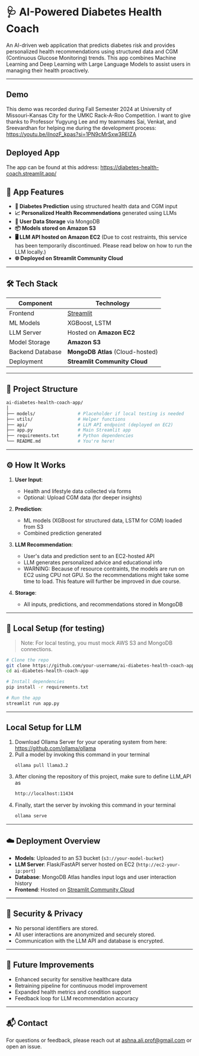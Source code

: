 # 🩺 AI-Powered Diabetes Health Coach

An AI-driven web application that predicts diabetes risk and provides personalized health recommendations using structured data and CGM (Continuous Glucose Monitoring) trends. This app combines Machine Learning and Deep Learning with Large Language Models to assist users in managing their health proactively.

---
## Demo
This demo was recorded during Fall Semester 2024 at University of Missouri-Kansas City for the UMKC Rack-A-Roo Competition. I want to give thanks to Professor Yugyung Lee and my teammates Sai, Venkat, and Sreevardhan for helping me during the development process: https://youtu.be/ilnozF_kpas?si=1PN9cMrSxw3REIZA

## Deployed App
The app can be found at this address: https://diabetes-health-coach.streamlit.app/

## 🚀 App Features

- **🧠 Diabetes Prediction** using structured health data and CGM input
- **📈 Personalized Health Recommendations** generated using LLMs
- **💾 User Data Storage** via MongoDB
- **📦 Models stored on Amazon S3**
- **🖥️ LLM API hosted on Amazon EC2** (Due to cost restraints, this service has been temporarily discontinued. Please read below on how to run the LLM locally.)
- **🌐 Deployed on Streamlit Community Cloud**

---

## 🛠️ Tech Stack

| Component          | Technology                        |
|--------------------|-----------------------------------|
| Frontend           | [Streamlit](https://streamlit.io) |
| ML Models          | XGBoost, LSTM                     |
| LLM Server         | Hosted on **Amazon EC2**          |
| Model Storage      | **Amazon S3**                     |
| Backend Database   | **MongoDB Atlas** (Cloud-hosted)  |
| Deployment         | **Streamlit Community Cloud**     |

---

## 📂 Project Structure

```bash
ai-diabetes-health-coach-app/
│
├── models/                # Placeholder if local testing is needed
├── utils/                 # Helper functions
├── api/                   # LLM API endpoint (deployed on EC2)
├── app.py                 # Main Streamlit app
├── requirements.txt       # Python dependencies
└── README.md              # You're here!
```

---

## ⚙️ How It Works

1. **User Input**:
   - Health and lifestyle data collected via forms
   - Optional: Upload CGM data (for deeper insights)

2. **Prediction**:
   - ML models (XGBoost for structured data, LSTM for CGM) loaded from S3
   - Combined prediction generated

3. **LLM Recommendation**:
   - User's data and prediction sent to an EC2-hosted API
   - LLM generates personalized advice and educational info
   - WARNING: Because of resource contraints, the models are run on EC2 using CPU not GPU. So the recommendations might take some time to load. This feature will further be improved in due course.

4. **Storage**:
   - All inputs, predictions, and recommendations stored in MongoDB

---

## 🧪 Local Setup (for testing)

> Note: For local testing, you must mock AWS S3 and MongoDB connections.

```bash
# Clone the repo
git clone https://github.com/your-username/ai-diabetes-health-coach-app.git
cd ai-diabetes-health-coach-app

# Install dependencies
pip install -r requirements.txt

# Run the app
streamlit run app.py
```
---
## Local Setup for LLM
1. Download Ollama Server for your operating system from here: https://github.com/ollama/ollama
2. Pull a model by invoking this command in your terminal
   ```bash
   ollama pull llama3.2
   ```
3. After cloning the repository of this project, make sure to define LLM_API as
   ```bash
   http://localhost:11434
   ```
4. Finally, start the server by invoking this command in your terminal
   ```bash
   ollama serve
   ```
---

## ☁️ Deployment Overview

- **Models**: Uploaded to an S3 bucket (`s3://your-model-bucket`)
- **LLM Server**: Flask/FastAPI server hosted on EC2 (`http://ec2-your-ip:port`)
- **Database**: MongoDB Atlas handles input logs and user interaction history
- **Frontend**: Hosted on [Streamlit Community Cloud](https://streamlit.io/cloud)

---

## 🔐 Security & Privacy

- No personal identifiers are stored.
- All user interactions are anonymized and securely stored.
- Communication with the LLM API and database is encrypted.

---

## 🧩 Future Improvements

- Enhanced security for sensitive healthcare data
- Retraining pipeline for continuous model improvement
- Expanded health metrics and condition support
- Feedback loop for LLM recommendation accuracy

---

## 📬 Contact

For questions or feedback, please reach out at ashna.ali.prof@gmail.com or open an issue.


    

